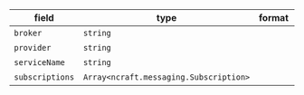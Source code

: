 | field | type | format | required | default | description |
|---|---|---|---|---|---|
| `broker` | `string` |  | N |  |
| `provider` | `string` |  | N |  |
| `serviceName` | `string` |  | N |  |
| `subscriptions` | `Array<ncraft.messaging.Subscription>` |  | N |  |
